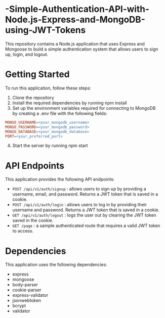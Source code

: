 # -Simple-Authentication-API-with-Node.js-Express-and-MongoDB-using-JWT-Tokens
This repository contains a Node.js application that uses Express and Mongoose to build a simple authentication system that allows users to sign up, login, and logout.

# Getting Started
To run this application, follow these steps:

1. Clone the repository
2. Install the required dependencies by running npm install
3. Set up the environment variables required for connecting to MongoDB by creating a .env file with the following fields:
```makefile
MONGO_USERNAME=<your_mongodb_username>
MONGO_PASSWORD=<your_mongodb_password>
MONGO_DATABASE=<your_mongodb_database>
PORT=<your_preferred_port>
```
4. Start the server by running npm start
# API Endpoints
This application provides the following API endpoints:

- `POST /api/v1/auth/signup` : allows users to sign up by providing a username, email, and password. Returns a JWT token that is saved in a cookie.
- `POST /api/v1/auth/login` : allows users to log in by providing their username and password. Returns a JWT token that is saved in a cookie.
- `GET /api/v1/auth/logout` : logs the user out by clearing the JWT token saved in the cookie.
- `GET /page` : a sample authenticated route that requires a valid JWT token to access.
# Dependencies
This application uses the following dependencies:

- express
- mongoose
- body-parser
- cookie-parser
- express-validator
- jsonwebtoken
- bcrypt
- validator
